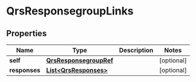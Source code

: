 

# QrsResponsegroupLinks


## Properties

| Name | Type | Description | Notes |
|------------ | ------------- | ------------- | -------------|
|**self** | [**QrsResponsegroupRef**](QrsResponsegroupRef.md) |  |  [optional] |
|**responses** | [**List&lt;QrsResponses&gt;**](QrsResponses.md) |  |  [optional] |



